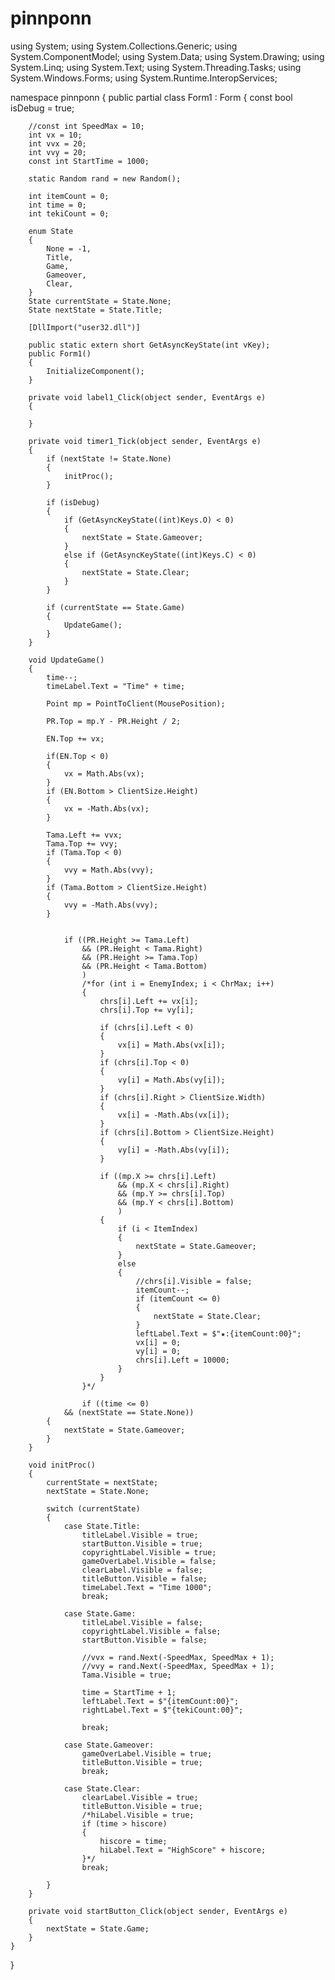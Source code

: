 # pinnponn
 
using System;
using System.Collections.Generic;
using System.ComponentModel;
using System.Data;
using System.Drawing;
using System.Linq;
using System.Text;
using System.Threading.Tasks;
using System.Windows.Forms;
using System.Runtime.InteropServices;

namespace pinnponn
{
    public partial class Form1 : Form
    {
        const bool isDebug = true;

        //const int SpeedMax = 10;
        int vx = 10;
        int vvx = 20;
        int vvy = 20;
        const int StartTime = 1000;

        static Random rand = new Random();

        int itemCount = 0;
        int time = 0;
        int tekiCount = 0;

        enum State
        {
            None = -1,
            Title,
            Game,
            Gameover,
            Clear,
        }
        State currentState = State.None;
        State nextState = State.Title;

        [DllImport("user32.dll")]

        public static extern short GetAsyncKeyState(int vKey);
        public Form1()
        {
            InitializeComponent();
        }

        private void label1_Click(object sender, EventArgs e)
        {

        }

        private void timer1_Tick(object sender, EventArgs e)
        {
            if (nextState != State.None)
            {
                initProc();
            }

            if (isDebug)
            {
                if (GetAsyncKeyState((int)Keys.O) < 0)
                {
                    nextState = State.Gameover;
                }
                else if (GetAsyncKeyState((int)Keys.C) < 0)
                {
                    nextState = State.Clear;
                }
            }

            if (currentState == State.Game)
            {
                UpdateGame();
            }
        }

        void UpdateGame()
        {
            time--;
            timeLabel.Text = "Time" + time;

            Point mp = PointToClient(MousePosition);

            PR.Top = mp.Y - PR.Height / 2;

            EN.Top += vx;

            if(EN.Top < 0)
            {
                vx = Math.Abs(vx);
            }
            if (EN.Bottom > ClientSize.Height)
            {
                vx = -Math.Abs(vx);
            }

            Tama.Left += vvx;
            Tama.Top += vvy;
            if (Tama.Top < 0)
            {
                vvy = Math.Abs(vvy);
            }
            if (Tama.Bottom > ClientSize.Height)
            {
                vvy = -Math.Abs(vvy);
            }


                if ((PR.Height >= Tama.Left)
                    && (PR.Height < Tama.Right)
                    && (PR.Height >= Tama.Top)
                    && (PR.Height < Tama.Bottom)
                    )
                    /*for (int i = EnemyIndex; i < ChrMax; i++)
                    {
                        chrs[i].Left += vx[i];
                        chrs[i].Top += vy[i];

                        if (chrs[i].Left < 0)
                        {
                            vx[i] = Math.Abs(vx[i]);
                        }
                        if (chrs[i].Top < 0)
                        {
                            vy[i] = Math.Abs(vy[i]);
                        }
                        if (chrs[i].Right > ClientSize.Width)
                        {
                            vx[i] = -Math.Abs(vx[i]);
                        }
                        if (chrs[i].Bottom > ClientSize.Height)
                        {
                            vy[i] = -Math.Abs(vy[i]);
                        }

                        if ((mp.X >= chrs[i].Left)
                            && (mp.X < chrs[i].Right)
                            && (mp.Y >= chrs[i].Top)
                            && (mp.Y < chrs[i].Bottom)
                            )
                        {
                            if (i < ItemIndex)
                            {
                                nextState = State.Gameover;
                            }
                            else
                            {
                                //chrs[i].Visible = false;
                                itemCount--;
                                if (itemCount <= 0)
                                {
                                    nextState = State.Clear;
                                }
                                leftLabel.Text = $"★:{itemCount:00}";
                                vx[i] = 0;
                                vy[i] = 0;
                                chrs[i].Left = 10000;
                            }
                        }
                    }*/

                    if ((time <= 0)
                && (nextState == State.None))
            {
                nextState = State.Gameover;
            }
        }

        void initProc()
        {
            currentState = nextState;
            nextState = State.None;

            switch (currentState)
            {
                case State.Title:
                    titleLabel.Visible = true;
                    startButton.Visible = true;
                    copyrightLabel.Visible = true;
                    gameOverLabel.Visible = false;
                    clearLabel.Visible = false;
                    titleButton.Visible = false;
                    timeLabel.Text = "Time 1000";
                    break;

                case State.Game:
                    titleLabel.Visible = false;
                    copyrightLabel.Visible = false;
                    startButton.Visible = false;

                    //vvx = rand.Next(-SpeedMax, SpeedMax + 1);
                    //vvy = rand.Next(-SpeedMax, SpeedMax + 1);
                    Tama.Visible = true;

                    time = StartTime + 1;
                    leftLabel.Text = $"{itemCount:00}";
                    rightLabel.Text = $"{tekiCount:00}";

                    break;

                case State.Gameover:
                    gameOverLabel.Visible = true;
                    titleButton.Visible = true;
                    break;

                case State.Clear:
                    clearLabel.Visible = true;
                    titleButton.Visible = true;
                    /*hiLabel.Visible = true;
                    if (time > hiscore)
                    {
                        hiscore = time;
                        hiLabel.Text = "HighScore" + hiscore;
                    }*/
                    break;

            }
        }

        private void startButton_Click(object sender, EventArgs e)
        {
            nextState = State.Game;
        }
    }
}
